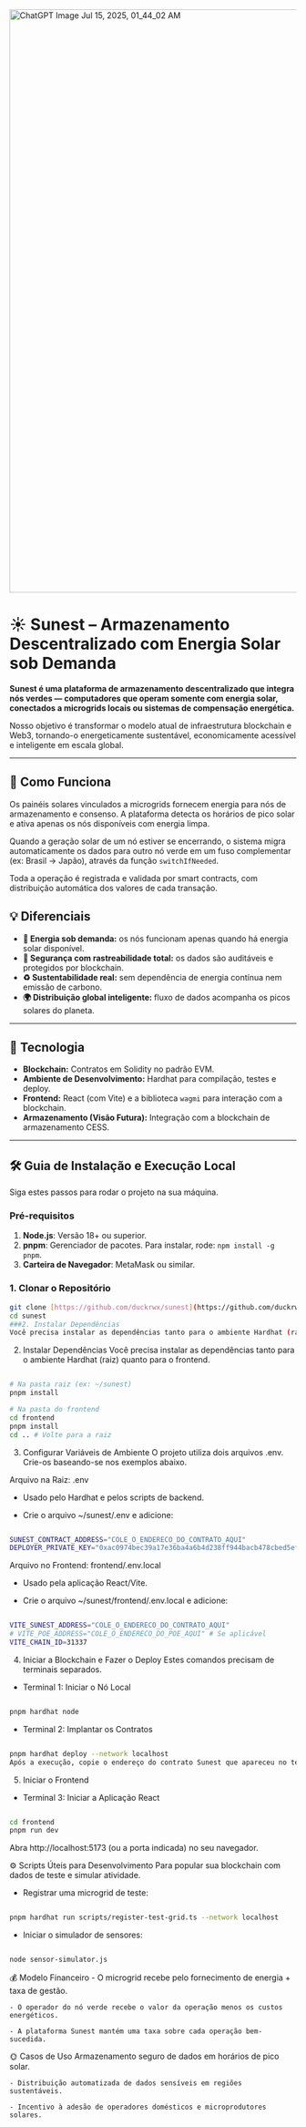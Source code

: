 
<img width="1024" height="1024" alt="ChatGPT Image Jul 15, 2025, 01_44_02 AM" src="https://github.com/user-attachments/assets/78dd621d-e424-43c9-a61c-0a02bba8bc39" />

# ☀️ Sunest – Armazenamento Descentralizado com Energia Solar sob Demanda

**Sunest é uma plataforma de armazenamento descentralizado que integra nós verdes — computadores que operam somente com energia solar, conectados a microgrids locais ou sistemas de compensação energética.**

Nosso objetivo é transformar o modelo atual de infraestrutura blockchain e Web3, tornando-o energeticamente sustentável, economicamente acessível e inteligente em escala global.

---

## 🚀 Como Funciona

Os painéis solares vinculados a microgrids fornecem energia para nós de armazenamento e consenso. A plataforma detecta os horários de pico solar e ativa apenas os nós disponíveis com energia limpa.

Quando a geração solar de um nó estiver se encerrando, o sistema migra automaticamente os dados para outro nó verde em um fuso complementar (ex: Brasil → Japão), através da função `switchIfNeeded`.

Toda a operação é registrada e validada por smart contracts, com distribuição automática dos valores de cada transação.

## 💡 Diferenciais

* **🔋 Energia sob demanda:** os nós funcionam apenas quando há energia solar disponível.
* **🔐 Segurança com rastreabilidade total:** os dados são auditáveis e protegidos por blockchain.
* **♻️ Sustentabilidade real:** sem dependência de energia contínua nem emissão de carbono.
* **🌍 Distribuição global inteligente:** fluxo de dados acompanha os picos solares do planeta.

---

## 🧱 Tecnologia

* **Blockchain:** Contratos em Solidity no padrão EVM.
* **Ambiente de Desenvolvimento:** Hardhat para compilação, testes e deploy.
* **Frontend:** React (com Vite) e a biblioteca `wagmi` para interação com a blockchain.
* **Armazenamento (Visão Futura):** Integração com a blockchain de armazenamento CESS.

---

## 🛠️ Guia de Instalação e Execução Local

Siga estes passos para rodar o projeto na sua máquina.

### Pré-requisitos

1.  **Node.js**: Versão 18+ ou superior.
2.  **pnpm**: Gerenciador de pacotes. Para instalar, rode: `npm install -g pnpm`.
3.  **Carteira de Navegador**: MetaMask ou similar.

### 1. Clonar o Repositório
```bash
git clone [https://github.com/duckrwx/sunest](https://github.com/duckrwx/sunest) # (Substitua pelo seu repositório, se for o caso)
cd sunest
###2. Instalar Dependências
Você precisa instalar as dependências tanto para o ambiente Hardhat (raiz) quanto para o frontend.
```
2. Instalar Dependências
Você precisa instalar as dependências tanto para o ambiente Hardhat (raiz) quanto para o frontend.

```Bash

# Na pasta raiz (ex: ~/sunest)
pnpm install

# Na pasta do frontend
cd frontend
pnpm install
cd .. # Volte para a raiz
```
3. Configurar Variáveis de Ambiente
O projeto utiliza dois arquivos .env. Crie-os baseando-se nos exemplos abaixo.

 Arquivo na Raiz: .env

 - Usado pelo Hardhat e pelos scripts de backend.

 - Crie o arquivo ~/sunest/.env e adicione:

```bash

SUNEST_CONTRACT_ADDRESS="COLE_O_ENDERECO_DO_CONTRATO_AQUI"
DEPLOYER_PRIVATE_KEY="0xac0974bec39a17e36ba4a6b4d238ff944bacb478cbed5efcae784d7bf4f2ff80"
```

 Arquivo no Frontend: frontend/.env.local

 - Usado pela aplicação React/Vite.

 - Crie o arquivo ~/sunest/frontend/.env.local e adicione:

```bash

VITE_SUNEST_ADDRESS="COLE_O_ENDERECO_DO_CONTRATO_AQUI"
# VITE_POE_ADDRESS="COLE_O_ENDERECO_DO_POE_AQUI" # Se aplicável
VITE_CHAIN_ID=31337
```

4. Iniciar a Blockchain e Fazer o Deploy
Estes comandos precisam de terminais separados.

 - Terminal 1: Iniciar o Nó Local

```bash

pnpm hardhat node
```
 - Terminal 2: Implantar os Contratos

```bash

pnpm hardhat deploy --network localhost
Após a execução, copie o endereço do contrato Sunest que apareceu no terminal e cole-o nos seus dois arquivos .env.
```

5. Iniciar o Frontend
 - Terminal 3: Iniciar a Aplicação React

```bash

cd frontend
pnpm run dev
```

 Abra http://localhost:5173 (ou a porta indicada) no seu navegador.

⚙️ Scripts Úteis para Desenvolvimento
 Para popular sua blockchain com dados de teste e simular atividade.

 - Registrar uma microgrid de teste:

```bash

pnpm hardhat run scripts/register-test-grid.ts --network localhost
```

 - Iniciar o simulador de sensores:

```bash

node sensor-simulator.js
```

💰 Modelo Financeiro
	- O microgrid recebe pelo fornecimento de energia + taxa de gestão.

	- O operador do nó verde recebe o valor da operação menos os custos energéticos.

	- A plataforma Sunest mantém uma taxa sobre cada operação bem-sucedida.

🌞 Casos de Uso
Armazenamento seguro de dados em horários de pico solar.

	- Distribuição automatizada de dados sensíveis em regiões sustentáveis.

	- Incentivo à adesão de operadores domésticos e microprodutores solares.
